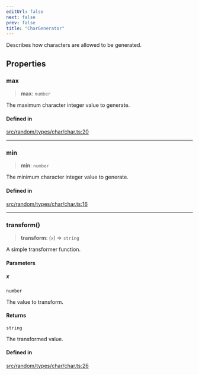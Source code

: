 ```yaml
---
editUrl: false
next: false
prev: false
title: "CharGenerator"
---
```


Describes how characters are allowed to be generated.

## Properties

### max

> **max**: `number`

The maximum character integer value to generate.

#### Defined in

[src/random/types/char/char.ts:20](https://github.com/skyleague/axioms/blob/75fb1c5c977f1940e84e5cdcef2be336d1fd81da/src/random/types/char/char.ts#L20)

***

### min

> **min**: `number`

The minimum character integer value to generate.

#### Defined in

[src/random/types/char/char.ts:16](https://github.com/skyleague/axioms/blob/75fb1c5c977f1940e84e5cdcef2be336d1fd81da/src/random/types/char/char.ts#L16)

***

### transform()

> **transform**: (`x`) => `string`

A simple transformer function.

#### Parameters

##### x

`number`

The value to transform.

#### Returns

`string`

The transformed value.

#### Defined in

[src/random/types/char/char.ts:26](https://github.com/skyleague/axioms/blob/75fb1c5c977f1940e84e5cdcef2be336d1fd81da/src/random/types/char/char.ts#L26)
